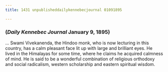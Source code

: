 ```yaml
---
title: 1431 unpublisheddailykennebecjournal 01091895

---
```

  

### (*Daily Kennebec Journal* January 9, 1895)

... Swami Vivekanenda, the Hindoo monk, who is now lecturing in this
country, has a calm pleasant face lit up with large and brilliant eyes.
He lived in the Himalayas for some time, where he claims he acquired
calmness of mind. He is said to be a wonderful combination of religious
orthodoxy and social radicalism, western scholarship and eastern
spiritual wisdom.